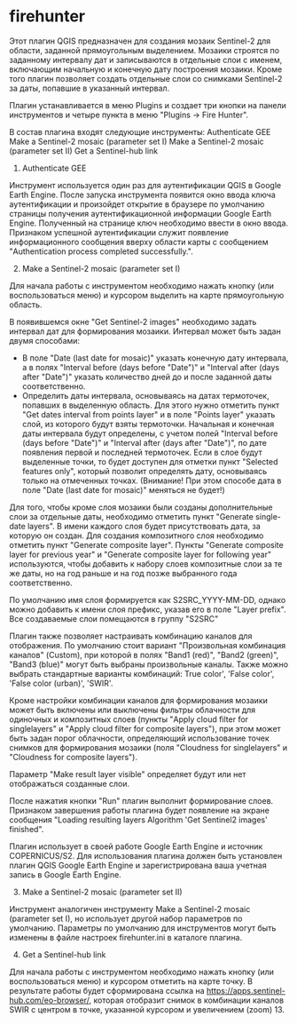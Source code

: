 # firehunter

Этот плагин QGIS предназначен для создания мозаик Sentinel-2 для области, заданной прямоугольным выделением.
Мозаики строятся по заданному интервалу дат и записываются в отдельные слои с именем, включающим начальную и конечную дату построения мозаики.
Кроме того плагин позволяет создать отдельные слои со снимками Sentinel-2 за даты, попавшие в указанный интервал.

Плагин устанавливается в меню Plugins и создает три кнопки на панели инструментов и четыре пункта в меню "Plugins -> Fire Hunter".

В состав плагина входят следующие инструменты:
Authenticate GEE
Make a Sentinel-2 mosaic (parameter set I)
Make a Sentinel-2 mosaic (parameter set II)
Get a Sentinel-hub link

1. Authenticate GEE

Инструмент используется один раз для аутентификации QGIS в Google Earth Engine. После запуска инструмента появится окно ввода ключа аутентификации и произойдет открытие в браузере по умолчанию страницы получения аутентификационной информации Google Earth Engine. Полученный на странице ключ необходимо ввести в окно ввода.
Признаком успешной аутентификации служит появление информационного сообщения вверху области карты с сообщением "Authentication process completed successfully.".


2. Make a Sentinel-2 mosaic (parameter set I)

Для начала работы с инструментом необходимо нажать кнопку (или воспользоваться меню) и курсором выделить на карте прямоугольную область.

В появившемся окне "Get Sentinel-2 images" необходимо задать интервал дат для формирования мозаики. 
Интервал может быть задан двумя способами:
- В поле "Date (last date for mosaic)" указать конечную дату интервала, а в полях "Interval before (days before "Date")" и "Interval after (days after "Date")" указать количество дней до и после заданной даты соответственно.
- Определить даты интервала, основываясь на датах термоточек, попавших в выделенную область. Для этого нужно отметить пункт "Get dates interval from points layer" и в поле "Points layer" указать слой, из которого будут взяты термоточки. Начальная и конечная даты интервала будут определены, с учетом полей "Interval before (days before "Date")" и "Interval after (days after "Date")", по дате появления первой и последней термоточек. Если в слое будут выделенные точки, то будет доступен для отметки пункт "Selected features only", который позволит определять дату, основываясь только на отмеченных точках. (Внимание! При этом способе дата в поле "Date (last date for mosaic)" меняться не будет!)

Для того, чтобы кроме слоя мозаики были созданы  дополнительные слои за отдельные даты, необходимо отметить пункт "Generate single-date layers".
В имени каждого слоя будет присутствовать дата, за которую он создан.
Для создания композитного слоя необходимо отметить пункт "Generate composite layer".
Пункты "Generate composite layer for previous year" и "Generate composite layer for following year" используются, чтобы добавить к набору слоев композитные слои за те же даты, но на год раньше и на год позже выбранного года соответственно.

По умолчанию имя слоя формируется как S2SRC_YYYY-MM-DD, однако можно добавить к имени слоя префикс, указав его в поле "Layer prefix". Все создаваемые слои помещаются в группу "S2SRC"

Плагин также позволяет настраивать комбинацию каналов для отображения. По умолчанию стоит вариант "Произвольная комбинация каналов" (Custom), при которой в полях "Band1 (red)", "Band2 (green)", "Band3 (blue)" могут быть выбраны произвольные каналы. Также можно выбрать стандартные варианты комбинаций: True color', 'False color', 'False color (urban)', 'SWIR'.

Кроме настройки комбинации каналов для формирования мозаики может быть включены или выключены фильтры облачности для одиночных и композитных слоев (пункты "Apply cloud filter for singlelayers" и "Apply cloud filter for composite layers"), при этом может быть задан порог облачности, определяющий использование точек снимков для формирования мозаики (поля "Cloudness for singlelayers" и "Cloudness for composite layers").

Параметр "Make result layer visible" определяет будут или нет отображаться созданные слои.

После нажатия кнопки "Run" плагин выполнит формирование слоев. Признаком завершения работы плагина будет появление на экране сообщения "Loading resulting layers
Algorithm 'Get Sentinel2 images' finished".

Плагин использует в своей работе Google Earth Engine и источник COPERNICUS/S2. 
Для использования плагина должен быть установлен плагин QGIS Google Earth Engine и зарегистрирована ваша учетная запись в Google Earth Engine.


3. Make a Sentinel-2 mosaic (parameter set II)

Инструмент аналогичен инструменту Make a Sentinel-2 mosaic (parameter set I), но использует другой набор параметров по умолчанию.
Параметры по умолчанию для инструментов могут быть изменены в файле настроек firehunter.ini в каталоге плагина.


4. Get a Sentinel-hub link

Для начала работы с инструментом необходимо нажать кнопку (или воспользоваться меню) и курсором отметить на карте точку.
В результате работы будет сформирована ссылка на https://apps.sentinel-hub.com/eo-browser/, которая отобразит снимок в комбинации каналов SWIR с центром в точке, указанной курсором и увеличением (zoom) 13.
